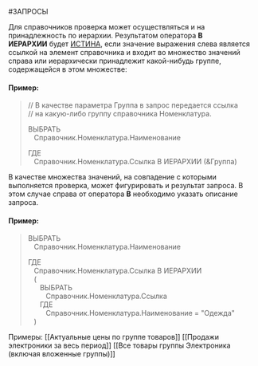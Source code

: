 #ЗАПРОСЫ

Для справочников проверка может осуществляться и на принадлежность по иерархии. Результатом оператора **В ИЕРАРХИИ** будет [ИСТИНА](v8help://SyntaxHelperQueries/TRUE), если значение выражения слева является ссылкой на элемент справочника и входит во множество значений справа или иерархически принадлежит какой-нибудь группе, содержащейся в этом множестве:

#### Пример:

> // В качестве параметра Группа в запрос передается ссылка   
> // на какую-либо группу справочника Номенклатура.
> 
> ВЫБРАТЬ  
>    Справочник.Номенклатура.Наименование
> 
> ГДЕ   
>    Справочник.Номенклатура.Ссылка В ИЕРАРХИИ (&Группа)

В качестве множества значений, на совпадение с которыми выполняется проверка, может фигурировать и результат запроса. В этом случае справа от оператора **В** необходимо указать описание запроса.

#### Пример:

> ВЫБРАТЬ  
>    Справочник.Номенклатура.Наименование
> 
> ГДЕ   
>    Справочник.Номенклатура.Ссылка В ИЕРАРХИИ   
>    (   
>       ВЫБРАТЬ  
>          Справочник.Номенклатура.Ссылка  
>       ГДЕ   
>          Справочник.Номенклатура.Наименование = "Одежда"  
>    )

Примеры:
[[Актуальные цены по группе товаров]]
[[Продажи электроники за весь период]]
[[Все товары группы Электроника (включая вложенные группы)]]
